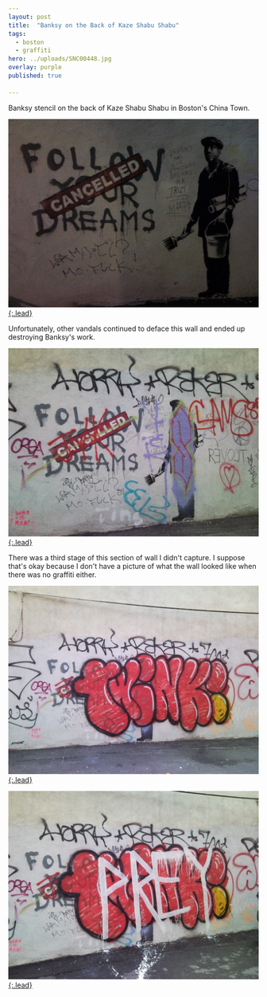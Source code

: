 ```yaml
---
layout: post
title:  "Banksy on the Back of Kaze Shabu Shabu"
tags:
  - boston
  - graffiti
hero: ../uploads/SNC00448.jpg
overlay: purple
published: true

---
```


Banksy stencil on the back of Kaze Shabu Shabu in Boston's China Town.

[![Banksy](../uploads/SNC00448.jpg){:.lead}](../uploads/SNC00448.jpg)

Unfortunately, other vandals continued to deface this wall and ended up destroying Banksy's work.

[![Banksy2](../uploads/SNC00320.jpg){:.lead}](../uploads/SNC00320.jpg)

There was a third stage of this section of wall I didn't capture. I suppose that's okay because I don't have a picture of what the wall looked like when there was no graffiti either.

[![Banksy4](../uploads/SNC00549.jpg){:.lead}](../uploads/SNC00549.jpg)

[![Banksy5](../uploads/SNC00567.jpg){:.lead}](../uploads/SNC00567.jpg)
